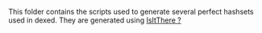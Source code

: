 This folder contains the scripts used to generate several perfect hashsets used in dexed.
They are generated using [IsItThere ?](https://github.com/Basile-z/IsItThere)

